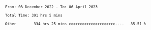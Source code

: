 <!--START_SECTION:waka-->

```text
From: 03 December 2022 - To: 06 April 2023

Total Time: 391 hrs 5 mins

Other        334 hrs 25 mins >>>>>>>>>>>>>>>>>>>>>----   85.51 %
```

<!--END_SECTION:waka-->